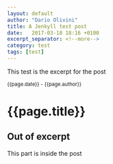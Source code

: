 ```yaml
---
layout: default
author: "Dario Olivini"
title: A Jenkyll test post
date:   2017-03-18 18:16 +0100
excerpt_separator: <!--more-->
category: test
tags: [test]
---
```


This test is the excerpt for the post

<!--more-->
<small class="pull-right">{{page.date}} - {{page.author}}</small>
# {{page.title}} 

## Out of excerpt

This part is inside the post